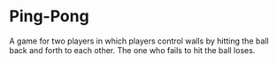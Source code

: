 # Ping-Pong
A game for two players in which players control walls by hitting the ball back and forth to each other. The one who fails to hit the ball loses.

